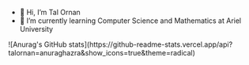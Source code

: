 - 👋 Hi, I’m Tal Ornan
- 🌱 I’m currently learning Computer Science and Mathematics at Ariel University


<!---
talornan/talornan is a ✨ special ✨ repository because its `README.md` (this file) appears on your GitHub profile.
You can click the Preview link to take a look at your changes.
--->![Anurag's GitHub stats](https://github-readme-stats.vercel.app/api?talornan=anuraghazra&show_icons=true&theme=radical)

